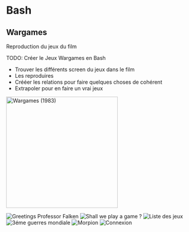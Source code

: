 # Bash

## Wargames

Reproduction du jeux du film

TODO: Créer le Jeux Wargames en Bash
- Trouver les différents screen du jeux dans le film
- Les reproduires
- Crééer les relations pour faire quelques choses de cohérent
- Extrapoler pour en faire un vrai jeux

<img src="https://fr.web.img6.acsta.net/pictures/18/11/27/09/03/3375141.jpg" alt="Wargames (1983)" title="Wargames (1983)" height="300"/>

![Greetings Professor Falken](https://ateliercst.hypotheses.org/files/2014/06/2014-06-06_173500.jpg)
![Shall we play a game ?](https://i0.wp.com/explicationdefilm.com/wp-content/uploads/2018/07/AncientHonorableHog-max-1mb.gif?fit=660%2C359&#038;ssl=1)
![Liste des jeux](https://inkinoveritasblog.files.wordpress.com/2016/03/wargames-05.jpg)
![3éme guerres mondiale](https://inkinoveritasblog.files.wordpress.com/2016/03/wargames-07.jpg)
![Morpion](https://inkinoveritasblog.files.wordpress.com/2016/03/the-only-winning-move-is-not-to-play.jpg)
![Connexion](https://media.wired.com/photos/59325136aef9a462de981ef2/master/w_1600%2Cc_limit/terminal.jpg)
